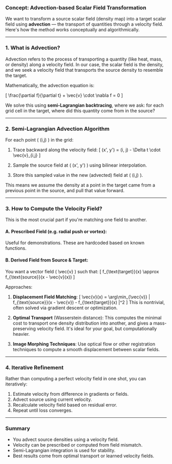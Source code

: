 ### Concept: Advection-based Scalar Field Transformation

We want to transform a source scalar field (density map) into a target scalar field using **advection** — the transport of quantities through a velocity field. Here's how the method works conceptually and algorithmically.

---

### 1. **What is Advection?**
Advection refers to the process of transporting a quantity (like heat, mass, or density) along a velocity field. In our case, the scalar field is the density, and we seek a velocity field that transports the source density to resemble the target.

Mathematically, the advection equation is:

\[ \frac{\partial f}{\partial t} + \vec{v} \cdot \nabla f = 0 \]

We solve this using **semi-Lagrangian backtracing**, where we ask: for each grid cell in the target, where did this quantity come from in the source?

---

### 2. **Semi-Lagrangian Advection Algorithm**
For each point \( (i,j) \) in the grid:

1. Trace backward along the velocity field: 
   \[ (x', y') = (i, j) - \Delta t \cdot \vec{v}_{i,j} \]

2. Sample the source field at \( (x', y') \) using bilinear interpolation.

3. Store this sampled value in the new (advected) field at \( (i,j) \).

This means we assume the density at a point in the target came from a previous point in the source, and pull that value forward.

---

### 3. **How to Compute the Velocity Field?**
This is the most crucial part if you're matching one field to another.

#### A. Prescribed Field (e.g. radial push or vortex):
Useful for demonstrations. These are hardcoded based on known functions.

#### B. Derived Field from Source & Target:
You want a vector field \( \vec{v} \) such that:
\[ f_{\text{target}}(x) \approx f_{\text{source}}(x - \vec{v}(x)) \]

Approaches:

1. **Displacement Field Matching**:
   \[ \vec{v}(x) = \arg\min_{\vec{v}} \| f_{\text{source}}(x - \vec{v}) - f_{\text{target}}(x) \|^2 \]
   This is nontrivial, often solved via gradient descent or optimization.

2. **Optimal Transport** (Wasserstein distance):
   This computes the minimal cost to transport one density distribution into another, and gives a mass-preserving velocity field. It's ideal for your goal, but computationally heavier.

3. **Image Morphing Techniques**:
   Use optical flow or other registration techniques to compute a smooth displacement between scalar fields.

---

### 4. **Iterative Refinement**
Rather than computing a perfect velocity field in one shot, you can iteratively:

1. Estimate velocity from difference in gradients or fields.
2. Advect source using current velocity.
3. Recalculate velocity field based on residual error.
4. Repeat until loss converges.

---

### Summary
- You advect source densities using a velocity field.
- Velocity can be prescribed or computed from field mismatch.
- Semi-Lagrangian integration is used for stability.
- Best results come from optimal transport or learned velocity fields.
